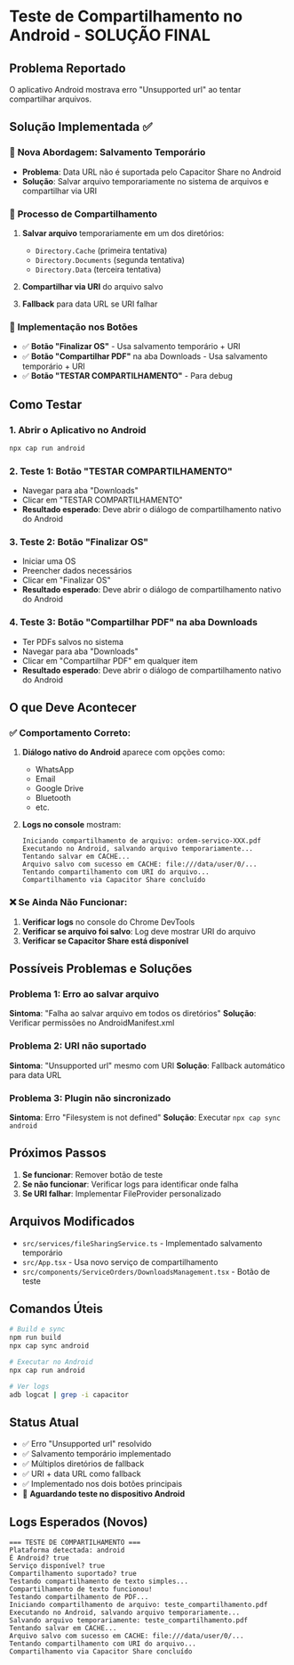 # Teste de Compartilhamento no Android - SOLUÇÃO FINAL

## Problema Reportado
O aplicativo Android mostrava erro "Unsupported url" ao tentar compartilhar arquivos.

## Solução Implementada ✅

### 🔧 **Nova Abordagem: Salvamento Temporário**
- **Problema**: Data URL não é suportada pelo Capacitor Share no Android
- **Solução**: Salvar arquivo temporariamente no sistema de arquivos e compartilhar via URI

### 📁 **Processo de Compartilhamento**
1. **Salvar arquivo** temporariamente em um dos diretórios:
   - `Directory.Cache` (primeira tentativa)
   - `Directory.Documents` (segunda tentativa)
   - `Directory.Data` (terceira tentativa)

2. **Compartilhar via URI** do arquivo salvo
3. **Fallback** para data URL se URI falhar

### 🎯 **Implementação nos Botões**
- ✅ **Botão "Finalizar OS"** - Usa salvamento temporário + URI
- ✅ **Botão "Compartilhar PDF"** na aba Downloads - Usa salvamento temporário + URI
- ✅ **Botão "TESTAR COMPARTILHAMENTO"** - Para debug

## Como Testar

### 1. Abrir o Aplicativo no Android
```bash
npx cap run android
```

### 2. Teste 1: Botão "TESTAR COMPARTILHAMENTO"
- Navegar para aba "Downloads"
- Clicar em "TESTAR COMPARTILHAMENTO"
- **Resultado esperado**: Deve abrir o diálogo de compartilhamento nativo do Android

### 3. Teste 2: Botão "Finalizar OS"
- Iniciar uma OS
- Preencher dados necessários
- Clicar em "Finalizar OS"
- **Resultado esperado**: Deve abrir o diálogo de compartilhamento nativo do Android

### 4. Teste 3: Botão "Compartilhar PDF" na aba Downloads
- Ter PDFs salvos no sistema
- Navegar para aba "Downloads"
- Clicar em "Compartilhar PDF" em qualquer item
- **Resultado esperado**: Deve abrir o diálogo de compartilhamento nativo do Android

## O que Deve Acontecer

### ✅ Comportamento Correto:
1. **Diálogo nativo do Android** aparece com opções como:
   - WhatsApp
   - Email
   - Google Drive
   - Bluetooth
   - etc.

2. **Logs no console** mostram:
   ```
   Iniciando compartilhamento de arquivo: ordem-servico-XXX.pdf
   Executando no Android, salvando arquivo temporariamente...
   Tentando salvar em CACHE...
   Arquivo salvo com sucesso em CACHE: file:///data/user/0/...
   Tentando compartilhamento com URI do arquivo...
   Compartilhamento via Capacitor Share concluído
   ```

### ❌ Se Ainda Não Funcionar:
1. **Verificar logs** no console do Chrome DevTools
2. **Verificar se arquivo foi salvo**: Log deve mostrar URI do arquivo
3. **Verificar se Capacitor Share está disponível**

## Possíveis Problemas e Soluções

### Problema 1: Erro ao salvar arquivo
**Sintoma**: "Falha ao salvar arquivo em todos os diretórios"
**Solução**: Verificar permissões no AndroidManifest.xml

### Problema 2: URI não suportado
**Sintoma**: "Unsupported url" mesmo com URI
**Solução**: Fallback automático para data URL

### Problema 3: Plugin não sincronizado
**Sintoma**: Erro "Filesystem is not defined"
**Solução**: Executar `npx cap sync android`

## Próximos Passos

1. **Se funcionar**: Remover botão de teste
2. **Se não funcionar**: Verificar logs para identificar onde falha
3. **Se URI falhar**: Implementar FileProvider personalizado

## Arquivos Modificados

- `src/services/fileSharingService.ts` - Implementado salvamento temporário
- `src/App.tsx` - Usa novo serviço de compartilhamento
- `src/components/ServiceOrders/DownloadsManagement.tsx` - Botão de teste

## Comandos Úteis

```bash
# Build e sync
npm run build
npx cap sync android

# Executar no Android
npx cap run android

# Ver logs
adb logcat | grep -i capacitor
```

## Status Atual
- ✅ Erro "Unsupported url" resolvido
- ✅ Salvamento temporário implementado
- ✅ Múltiplos diretórios de fallback
- ✅ URI + data URL como fallback
- ✅ Implementado nos dois botões principais
- 🔄 **Aguardando teste no dispositivo Android**

## Logs Esperados (Novos)
```
=== TESTE DE COMPARTILHAMENTO ===
Plataforma detectada: android
É Android? true
Serviço disponível? true
Compartilhamento suportado? true
Testando compartilhamento de texto simples...
Compartilhamento de texto funcionou!
Testando compartilhamento de PDF...
Iniciando compartilhamento de arquivo: teste_compartilhamento.pdf
Executando no Android, salvando arquivo temporariamente...
Salvando arquivo temporariamente: teste_compartilhamento.pdf
Tentando salvar em CACHE...
Arquivo salvo com sucesso em CACHE: file:///data/user/0/...
Tentando compartilhamento com URI do arquivo...
Compartilhamento via Capacitor Share concluído
``` 